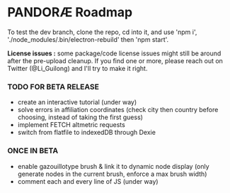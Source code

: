 # PANDORÆ Roadmap

To test the dev branch, clone the repo, cd into it, and use 'npm i', './node_modules/.bin/electron-rebuild' then 'npm start'.

**License issues :** some package/code license issues might still be around after the pre-upload cleanup. If you find one or more, please reach out on Twitter (@Li_Guilong) and I'll try to make it right.

### TODO FOR BETA RELEASE
- create an interactive tutorial (under way)
- solve errors in affiliation coordinates (check city then country before choosing, instead of taking the first guess)
- implement FETCH altmetric requests
- switch from flatfile to indexedDB through Dexie

### ONCE IN BETA
- enable gazouillotype brush & link it to dynamic node display (only generate nodes in the current brush, enforce a max brush width)
- comment each and every line of JS (under way)